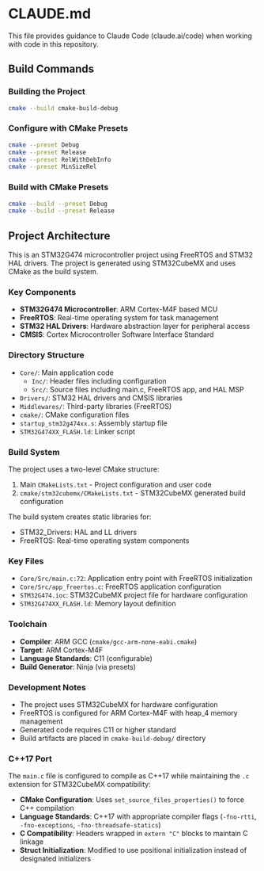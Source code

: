 # CLAUDE.md

This file provides guidance to Claude Code (claude.ai/code) when working with code in this repository.

## Build Commands

### Building the Project
```bash
cmake --build cmake-build-debug
```

### Configure with CMake Presets
```bash
cmake --preset Debug
cmake --preset Release
cmake --preset RelWithDebInfo
cmake --preset MinSizeRel
```

### Build with CMake Presets
```bash
cmake --build --preset Debug
cmake --build --preset Release
```

## Project Architecture

This is an STM32G474 microcontroller project using FreeRTOS and STM32 HAL drivers. The project is generated using STM32CubeMX and uses CMake as the build system.

### Key Components

- **STM32G474 Microcontroller**: ARM Cortex-M4F based MCU
- **FreeRTOS**: Real-time operating system for task management
- **STM32 HAL Drivers**: Hardware abstraction layer for peripheral access
- **CMSIS**: Cortex Microcontroller Software Interface Standard

### Directory Structure

- `Core/`: Main application code
  - `Inc/`: Header files including configuration
  - `Src/`: Source files including main.c, FreeRTOS app, and HAL MSP
- `Drivers/`: STM32 HAL drivers and CMSIS libraries
- `Middlewares/`: Third-party libraries (FreeRTOS)
- `cmake/`: CMake configuration files
- `startup_stm32g474xx.s`: Assembly startup file
- `STM32G474XX_FLASH.ld`: Linker script

### Build System

The project uses a two-level CMake structure:
1. Main `CMakeLists.txt` - Project configuration and user code
2. `cmake/stm32cubemx/CMakeLists.txt` - STM32CubeMX generated build configuration

The build system creates static libraries for:
- STM32_Drivers: HAL and LL drivers
- FreeRTOS: Real-time operating system components

### Key Files

- `Core/Src/main.c:72`: Application entry point with FreeRTOS initialization
- `Core/Src/app_freertos.c`: FreeRTOS application configuration
- `STM32G474.ioc`: STM32CubeMX project file for hardware configuration
- `STM32G474XX_FLASH.ld`: Memory layout definition

### Toolchain

- **Compiler**: ARM GCC (`cmake/gcc-arm-none-eabi.cmake`)
- **Target**: ARM Cortex-M4F
- **Language Standards**: C11 (configurable)
- **Build Generator**: Ninja (via presets)

### Development Notes

- The project uses STM32CubeMX for hardware configuration
- FreeRTOS is configured for ARM Cortex-M4F with heap_4 memory management
- Generated code requires C11 or higher standard
- Build artifacts are placed in `cmake-build-debug/` directory

### C++17 Port

The `main.c` file is configured to compile as C++17 while maintaining the `.c` extension for STM32CubeMX compatibility:

- **CMake Configuration**: Uses `set_source_files_properties()` to force C++ compilation
- **Language Standards**: C++17 with appropriate compiler flags (`-fno-rtti`, `-fno-exceptions`, `-fno-threadsafe-statics`)
- **C Compatibility**: Headers wrapped in `extern "C"` blocks to maintain C linkage
- **Struct Initialization**: Modified to use positional initialization instead of designated initializers